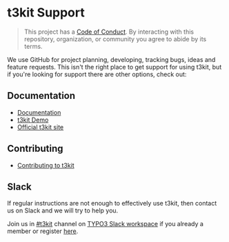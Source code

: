 # t3kit Support

> This project has a [Code of Conduct](CODE_OF_CONDUCT.md).
> By interacting with this repository, organization, or community you agree to
> abide by its terms.

We use GitHub for project planning, developing, tracking bugs, ideas and feature requests.
This isn't the right place to get support for using t3kit, but if you're looking for support there are other options, check out:

## Documentation

- [Documentation](https://t3kit.gitbook.io/doc)
- [t3kit Demo](demo.t3kit.com)
- [Official t3kit site](t3kit.com)

## Contributing

- [Contributing to t3kit](CONTRIBUTING.md)

## Slack

If regular instructions are not enough to effectively use t3kit, then contact us on Slack and we will try to help you.

Join us in [#t3kit](https://typo3.slack.com/messages/C1QSXGMSR) channel on [TYPO3 Slack workspace](https://typo3.slack.com) if you already a member or register [here](https://my.typo3.org/about-mytypo3org/slack).

